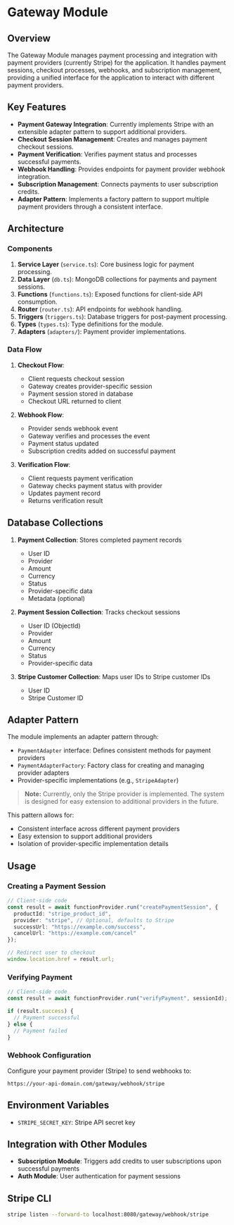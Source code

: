 # Gateway Module

## Overview

The Gateway Module manages payment processing and integration with payment providers (currently Stripe) for the application. It handles payment sessions, checkout processes, webhooks, and subscription management, providing a unified interface for the application to interact with different payment providers.

## Key Features

- **Payment Gateway Integration**: Currently implements Stripe with an extensible adapter pattern to support additional providers.
- **Checkout Session Management**: Creates and manages payment checkout sessions.
- **Payment Verification**: Verifies payment status and processes successful payments.
- **Webhook Handling**: Provides endpoints for payment provider webhook integration.
- **Subscription Management**: Connects payments to user subscription credits.
- **Adapter Pattern**: Implements a factory pattern to support multiple payment providers through a consistent interface.

## Architecture

### Components

1. **Service Layer** (`service.ts`): Core business logic for payment processing.
2. **Data Layer** (`db.ts`): MongoDB collections for payments and payment sessions.
3. **Functions** (`functions.ts`): Exposed functions for client-side API consumption.
4. **Router** (`router.ts`): API endpoints for webhook handling.
5. **Triggers** (`triggers.ts`): Database triggers for post-payment processing.
6. **Types** (`types.ts`): Type definitions for the module.
7. **Adapters** (`adapters/`): Payment provider implementations.

### Data Flow

1. **Checkout Flow**:
   - Client requests checkout session
   - Gateway creates provider-specific session
   - Payment session stored in database
   - Checkout URL returned to client

2. **Webhook Flow**:
   - Provider sends webhook event
   - Gateway verifies and processes the event
   - Payment status updated
   - Subscription credits added on successful payment

3. **Verification Flow**:
   - Client requests payment verification
   - Gateway checks payment status with provider
   - Updates payment record
   - Returns verification result

## Database Collections

1. **Payment Collection**: Stores completed payment records
   - User ID
   - Provider
   - Amount
   - Currency
   - Status
   - Provider-specific data
   - Metadata (optional)

2. **Payment Session Collection**: Tracks checkout sessions
   - User ID (ObjectId)
   - Provider
   - Amount
   - Currency
   - Status
   - Provider-specific data

3. **Stripe Customer Collection**: Maps user IDs to Stripe customer IDs
   - User ID
   - Stripe Customer ID

## Adapter Pattern

The module implements an adapter pattern through:

- `PaymentAdapter` interface: Defines consistent methods for payment providers
- `PaymentAdapterFactory`: Factory class for creating and managing provider adapters
- Provider-specific implementations (e.g., `StripeAdapter`)

> **Note:** Currently, only the Stripe provider is implemented. The system is designed for easy extension to additional providers in the future.

This pattern allows for:
- Consistent interface across different payment providers
- Easy extension to support additional providers
- Isolation of provider-specific implementation details

## Usage

### Creating a Payment Session

```typescript
// Client-side code
const result = await functionProvider.run("createPaymentSession", {
  productId: "stripe_product_id",
  provider: "stripe", // Optional, defaults to Stripe
  successUrl: "https://example.com/success",
  cancelUrl: "https://example.com/cancel"
});

// Redirect user to checkout
window.location.href = result.url;
```

### Verifying Payment

```typescript
// Client-side code
const result = await functionProvider.run("verifyPayment", sessionId);

if (result.success) {
  // Payment successful
} else {
  // Payment failed
}
```

### Webhook Configuration

Configure your payment provider (Stripe) to send webhooks to:

```
https://your-api-domain.com/gateway/webhook/stripe
```

## Environment Variables

- `STRIPE_SECRET_KEY`: Stripe API secret key

## Integration with Other Modules

- **Subscription Module**: Triggers add credits to user subscriptions upon successful payments
- **Auth Module**: User authentication for payment sessions 

## Stripe CLI
```bash
stripe listen --forward-to localhost:8080/gateway/webhook/stripe
```